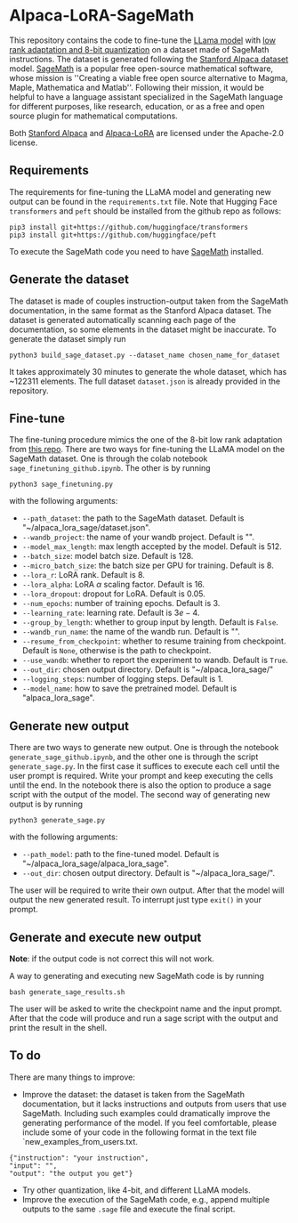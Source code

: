 # Alpaca-LoRA-SageMath

This repository contains the code to fine-tune the [LLama model](https://huggingface.co/docs/transformers/main/en/model_doc/llama) with [low rank adaptation and 8-bit quantization](https://github.com/tloen/alpaca-lora) on a dataset made of SageMath instructions. The dataset is generated following the [Stanford Alpaca dataset](https://github.com/tatsu-lab/stanford_alpaca) model. [SageMath](https://www.sagemath.org/) is a popular free open-source mathematical software, whose mission is ''Creating a viable free open source alternative to Magma, Maple, Mathematica and Matlab''. Following their mission, it would be helpful to have a language assistant specialized in the SageMath language for different purposes, like research, education, or as a free and open source plugin for mathematical computations.

Both [Stanford Alpaca](https://github.com/tatsu-lab/stanford_alpaca) and [Alpaca-LoRA](https://github.com/tloen/alpaca-lora) are licensed under the Apache-2.0 license.

## Requirements
The requirements for fine-tuning the LLaMA model and generating new output can be found in the `requirements.txt` file. Note that Hugging Face `transformers` and `peft` should be installed from the github repo as follows:
```
pip3 install git+https://github.com/huggingface/transformers
pip3 install git+https://github.com/huggingface/peft
```

To execute the SageMath code you need to have [SageMath](https://www.sagemath.org/) installed.

## Generate the dataset
The dataset is made of couples instruction-output taken from the SageMath documentation, in the same format as the Stanford Alpaca dataset. The dataset is generated automatically scanning each page of the documentation, so some elements in the dataset might be inaccurate. To generate the dataset simply run 

```
python3 build_sage_dataset.py --dataset_name chosen_name_for_dataset
```
It takes approximately 30 minutes to generate the whole dataset, which has ~122311 elements. The full dataset `dataset.json` is already provided in the repository.

## Fine-tune
The fine-tuning procedure mimics the one of the 8-bit low rank adaptation from [this repo](https://github.com/tloen/alpaca-lora).
There are two ways for fine-tuning the LLaMA model on the SageMath dataset. One is through the colab notebook `sage_finetuning_github.ipynb`. The other is by running 
```
python3 sage_finetuning.py
```
with the following arguments:
- `--path_dataset`: the path to the SageMath dataset. Default is "~/alpaca_lora_sage/dataset.json".
- `--wandb_project`: the name of your wandb project. Default is "".
- `--model_max_length`: max length accepted by the model. Default is $512$.
-	`--batch_size`: model batch size. Default is $128$.
-	`--micro_batch_size`: the batch size per GPU for training. Default is $8$. 
-	`--lora_r`: LoRA rank. Default is $8$.
-	`--lora_alpha`: LoRA $\alpha$ scaling factor. Default is $16$.
-	`--lora_dropout`: dropout for LoRA. Default is $0.05$.
-	`--num_epochs`: number of training epochs. Default is $3$.
- `--learning_rate`: learning rate. Default is $3e-4$.
-	`--group_by_length`: whether to group input by length. Default is `False`.
-	`--wandb_run_name`: the name of the wandb run. Default is "".
-	`--resume_from_checkpoint`: whether to resume training from checkpoint. Default is `None`, otherwise is the path to checkpoint.
-	`--use_wandb`: whether to report the experiment to wandb. Default is `True`.
-	`--out_dir`: chosen output directory. Default is "~/alpaca_lora_sage/"	
-	`--logging_steps`: number of logging steps. Default is $1$.
-	`--model_name`: how to save the pretrained model. Default is "alpaca_lora_sage".

## Generate new output
There are two ways to generate new output. One is through the notebook `generate_sage_github.ipynb`, and the other one is through the script `generate_sage.py`. In the first case it suffices to execute each cell until the user prompt is required. Write your prompt and keep executing the cells until the end. In the notebook there is also the option to produce a sage script with the output of the model. 
The second way of generating new output is by running
```
python3 generate_sage.py
```
with the following arguments:
- `--path_model`: path to the fine-tuned model. Default is "~/alpaca_lora_sage/alpaca_lora_sage".
- `--out_dir`: chosen output directory. Default is "~/alpaca_lora_sage/".

The user will be required to write their own output. After that the model will output the new generated result. To interrupt just type `exit()` in your prompt.

## Generate and execute new output
**Note**: if the output code is not correct this will not work.

A way to generating and executing new SageMath code is by running
```
bash generate_sage_results.sh
```
The user will be asked to write the checkpoint name and the input prompt. After that the code will produce and run a sage script with the output and print the result in the shell. 

## To do
There are many things to improve:
- Improve the dataset: the dataset is taken from the SageMath documentation, but it lacks instructions and outputs from users that use SageMath. Including such examples could dramatically improve the generating performance of the model. If you feel comfortable, please include some of your code in the following format in the text file `new_examples_from_users.txt.
```
{"instruction": "your instruction",
"input": "",
"output": "the output you get"}
```
- Try other quantization, like 4-bit, and different LLaMA models.
- Improve the execution of the SageMath code, e.g., append multiple outputs to the same `.sage` file and execute the final script.

